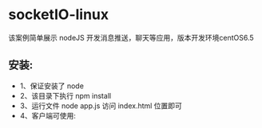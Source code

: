 # socketIO-linux 
该案例简单展示 nodeJS 开发消息推送，聊天等应用，版本开发环境centOS6.5 
## 安装:<br>
* 1、保证安装了 node 
* 2、该目录下执行 npm install 
* 3、运行文件 node app.js 访问 index.html 位置即可
* 4、客户端可使用:
  <pre><code>
  <script src="https://code.jquery.com/jquery-3.3.1.min.js"></script><br>
  <script src="/socket.io/socket.io.js"></script><br>
  <script><br>
        var socket = io.connect('http://192.168.147.130:8000'); // 该位置使用自己的项目地址<br>
        var message = document.getElementById('message');<br>
        $(message.form).submit(function() {<br>
          socket.emit('message', { text: message.value });<br>
          return false;<br>
        });<br>
        socket.on('push message', function (data) {<br>
          alert(data.text);<br>
          //该位置展示传输信息<br>
        });<br>
  </script>
  </code></pre>
